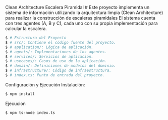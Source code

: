 Clean Architecture Escalera Piramidal # 
Este proyecto implementa un sistema de información utilizando la arquitectura limpia (Clean Architecture) para realizar la construcción de escaleras piramidales El sistema cuenta con tres agentes (A, B y C), cada uno con su propia implementación para calcular la escalera.


```bash
$ # Estructura del Proyecto
$ # src/: Contiene el código fuente del proyecto.
$ # application/: Lógica de aplicación.
$ # agents/: Implementaciones de los agentes.
$ # services/: Servicios de aplicación.
$ # usecases/: Casos de uso de la aplicación.
$ # domain/: Definiciones de modelos del dominio.
$ # infrastructure/: Código de infraestructura.
$ # index.ts: Punto de entrada del proyecto.
```

Configuración y Ejecución
Instalación:

```bash
$ npm install
```

Ejecucion
```bash
$ npm ts-node index.ts
```